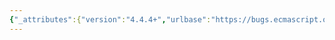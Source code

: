 ```yaml
---
{"_attributes":{"version":"4.4.4+","urlbase":"https://bugs.ecmascript.org/","maintainer":"dherman@mozilla.com"},"bug":{"bug_id":2356,"creation_ts":"2013-12-08 17:40:00 -0800","short_desc":"21.2.2.2: List of consisting -> List consisting of","delta_ts":"2014-05-30 22:39:35 -0700","product":"Draft for 6th Edition","component":"editorial issue","version":"Rev 21: November 8, 2013 Draft","rep_platform":"All","op_sys":"All","bug_status":"VERIFIED","resolution":"FIXED","priority":"Normal","bug_severity":"normal","everconfirmed":true,"reporter":{"uid":"ecmascriptbugs","name":"Norbert"},"assigned_to":{"uid":"allen","name":"Allen Wirfs-Brock"},"long_desc":[{"commentid":6893,"comment_count":0,"who":{"uid":"ecmascriptbugs","name":"Norbert"},"bug_when":"2013-12-08 17:40:38 -0800"},{"commentid":8442,"comment_count":1,"who":{"uid":"allen","name":"Allen Wirfs-Brock"},"bug_when":"2014-05-14 14:16:47 -0700","thetext":"fixed in rev25 editor's draft"},{"commentid":8704,"comment_count":2,"who":{"uid":"ecmascriptbugs","name":"Norbert"},"bug_when":"2014-05-30 22:39:35 -0700","thetext":"Verified in rev 25 draft."}]}}
---
```

